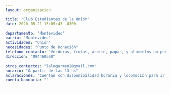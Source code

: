 ```yaml
---
layout: organizacion

title: "Club Estudiantes de la Unión"
date: 2020-05-21 15:09:43 -0300

departamento: "Montevideo"
barrio: "Montevideo"
actividades: "Unión"
necesidades: "Punto de Donación"
telefono_contacto: "Verduras, frutas, aceite, papas, y alimentos no perecederos"
direccion: "094460660"

otros_contactos: "lalogarmen2@gmail.com"
horario: "A partir de las 13 hs"
aclaraciones: "Cuentan con disponibilidad horaria y locomoción para ir por las donaciones"
cuenta_bancaria: ""

---
```

